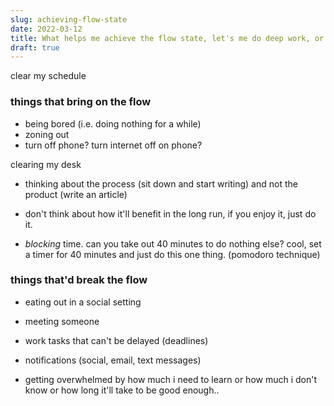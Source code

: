 ```yaml
---
slug: achieving-flow-state
date: 2022-03-12
title: What helps me achieve the flow state, let's me do deep work, or just be in the zone
draft: true
---
```


clear my schedule

### things that bring on the flow

- being bored (i.e. doing nothing for a while)
- zoning out
- turn off phone? turn internet off on phone?

clearing my desk

- thinking about the process (sit down and start writing) and not the product (write an article)
- don't think about how it'll benefit in the long run, if you enjoy it, just do it.

- _blocking_ time. can you take out 40 minutes to do nothing else? cool, set a timer for 40 minutes and just do this one thing. (pomodoro technique)

### things that'd break the flow

- eating out in a social setting
- meeting someone
- work tasks that can't be delayed (deadlines)
- notifications (social, email, text messages)

- getting overwhelmed by how much i need to learn or how much i don't know or how long it'll take to be good enough..
